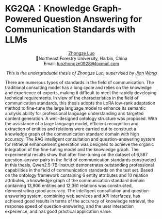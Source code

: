 # KG2QA：Knowledge Graph-Powered Question Answering for Communication Standards with LLMs

<div align="center">

[Zhongze Luo](https://luozhongze.github.io) <br>
🌲Northeast Forestry University, Harbin, China <br>
Email: luozhongze0928@foxmail.com <br>

*This is the undergraduate thesis of Zhongze Luo, supervised by [Jian Wang](https://ccec.nefu.edu.cn/info/1043/1843.htm)*

</div>

There are numerous types of standards in the field of communication. The traditional consulting model has a long cycle and relies on the knowledge and experience of experts, making it difficult to meet the rapidly developing technical requirements. In view of the characteristics in the field of communication standards, this thesis adopts the LoRA low-rank adaptation method to fine-tune the large language model to enhance its semantic analysis ability for professional language understanding and targeted content generation. A well-designed ontology structure was proposed. With the assistance of a large language model, efficient recognition and extraction of entities and relations were carried out to construct a knowledge graph of the communication standard domain with high accuracy. The RAG intelligent consultation and question-answering system for retrieval enhancement generation was designed to achieve the organic integration of the fine-tuning model and the knowledge graph. The experimental results show that after fine-tuning on the dataset of 6,587 question-answer pairs in the field of communication standards constructed in this thesis, Qwen2.5-7B-Instruct demonstrates outstanding professional capabilities in the field of communication standards on the test set. Based on the ontology framework containing 6 entity attributes and 10 relation attributes, a knowledge graph of the communication standard domain containing 13,906 entities and 12,361 relations was constructed, demonstrating good accuracy. The intelligent consultation and question-answering system, combining web services and API interfaces, has achieved good results in terms of the accuracy of knowledge retrieval, the response speed of question-answering, and the user interaction experience, and has good practical application value.

<div align="center">
